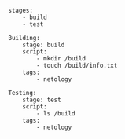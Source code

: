     stages:
        - build
        - test
    
    Building:
        stage: build
        script:
            - mkdir /build
            - touch /build/info.txt
        tags:
            - netology
    
    Testing:
        stage: test
        script: 
            - ls /build
        tags: 
            - netology
